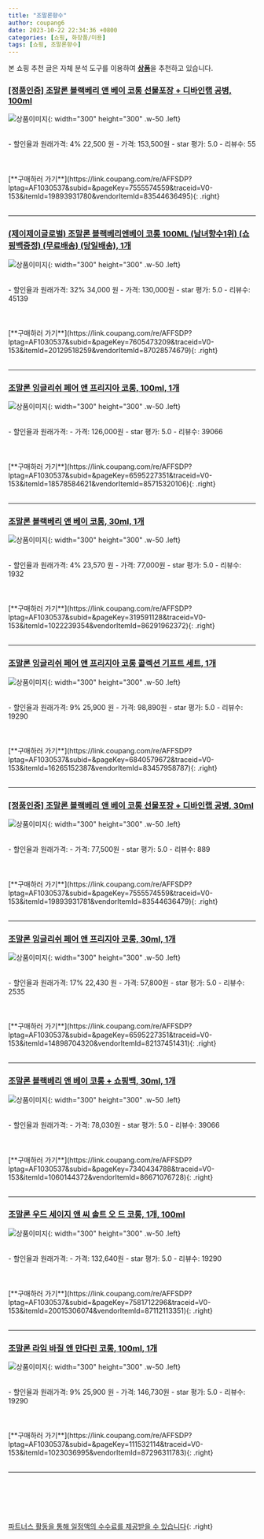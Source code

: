 ```yaml
---
title: "조말론향수"
author: coupang6
date: 2023-10-22 22:34:36 +0800
categories: [쇼핑, 화장품/미용]
tags: [쇼핑, 조말론향수]
---
```


본 쇼핑 추천 글은 자체 분석 도구를 이용하여 [**상품**](https://link.coupang.com/a/bao1ui)을 추천하고 있습니다.

### [[정품인증] 조말론 블랙베리 앤 베이 코롱 선물포장 + 디바인랩 공병, 100ml](https://link.coupang.com/re/AFFSDP?lptag=AF1030537&subid=&pageKey=7555574559&traceid=V0-153&itemId=19893931780&vendorItemId=83544636495)

![상품이미지](https://thumbnail7.coupangcdn.com/thumbnails/remote/230x230ex/image/vendor_inventory/3634/546bdae602b031ee906470a89a6b043888a99d731e7036417285c907475a.png){: width="300" height="300" .w-50 .left}


<br>
- 할인율과 원래가격: 4%  22,500   원
- 가격: 153,500원
- star 평가: 5.0
- 리뷰수: 55
<br>
<br>
<br>
<br>
[**구매하러 가기**](https://link.coupang.com/re/AFFSDP?lptag=AF1030537&subid=&pageKey=7555574559&traceid=V0-153&itemId=19893931780&vendorItemId=83544636495){: .right}
<br>
<br>

---

### [(제이제이글로벌) 조말론 블랙베리앤베이 코롱 100ML (남녀향수1위) (쇼핑백증정) (무료배송) (당일배송), 1개](https://link.coupang.com/re/AFFSDP?lptag=AF1030537&subid=&pageKey=7605473209&traceid=V0-153&itemId=20129518259&vendorItemId=87028574679)

![상품이미지](https://thumbnail6.coupangcdn.com/thumbnails/remote/230x230ex/image/vendor_inventory/bb0c/71243664058fa4c00a80c1823b22ac60630942cc374681c90271a55ef32e.jpg){: width="300" height="300" .w-50 .left}


<br>
- 할인율과 원래가격: 32%  34,000   원
- 가격: 130,000원
- star 평가: 5.0
- 리뷰수: 45139
<br>
<br>
<br>
<br>
[**구매하러 가기**](https://link.coupang.com/re/AFFSDP?lptag=AF1030537&subid=&pageKey=7605473209&traceid=V0-153&itemId=20129518259&vendorItemId=87028574679){: .right}
<br>
<br>

---

### [조말론 잉글리쉬 페어 앤 프리지아 코롱, 100ml, 1개](https://link.coupang.com/re/AFFSDP?lptag=AF1030537&subid=&pageKey=6595227351&traceid=V0-153&itemId=18578584621&vendorItemId=85715320106)

![상품이미지](https://thumbnail10.coupangcdn.com/thumbnails/remote/230x230ex/image/vendor_inventory/5389/d7e2662d54d7ce2d9d7fb6c5e51b4723ba58be3d9ae80e0581d6e3e4eb79.JPG){: width="300" height="300" .w-50 .left}


<br>
- 할인율과 원래가격: 
- 가격: 126,000원
- star 평가: 5.0
- 리뷰수: 39066
<br>
<br>
<br>
<br>
[**구매하러 가기**](https://link.coupang.com/re/AFFSDP?lptag=AF1030537&subid=&pageKey=6595227351&traceid=V0-153&itemId=18578584621&vendorItemId=85715320106){: .right}
<br>
<br>

---

### [조말론 블랙베리 앤 베이 코롱, 30ml, 1개](https://link.coupang.com/re/AFFSDP?lptag=AF1030537&subid=&pageKey=319591128&traceid=V0-153&itemId=1022239354&vendorItemId=86291962372)

![상품이미지](https://thumbnail7.coupangcdn.com/thumbnails/remote/230x230ex/image/vendor_inventory/9113/b9035a2791b5930b4fd831e1199af23129460b20954da05972ad7039fd8c.jpg){: width="300" height="300" .w-50 .left}


<br>
- 할인율과 원래가격: 4%  23,570   원
- 가격: 77,000원
- star 평가: 5.0
- 리뷰수: 1932
<br>
<br>
<br>
<br>
[**구매하러 가기**](https://link.coupang.com/re/AFFSDP?lptag=AF1030537&subid=&pageKey=319591128&traceid=V0-153&itemId=1022239354&vendorItemId=86291962372){: .right}
<br>
<br>

---

### [조말론 잉글리쉬 페어 앤 프리지아 코롱 콜렉션 기프트 세트, 1개](https://link.coupang.com/re/AFFSDP?lptag=AF1030537&subid=&pageKey=6840579672&traceid=V0-153&itemId=16265152387&vendorItemId=83457958787)

![상품이미지](https://thumbnail8.coupangcdn.com/thumbnails/remote/230x230ex/image/vendor_inventory/5bad/e7d7983eba236502ecaa9a9e87c74eba9272d75010375e3c43696a41e1d2.png){: width="300" height="300" .w-50 .left}


<br>
- 할인율과 원래가격: 9%  25,900   원
- 가격: 98,890원
- star 평가: 5.0
- 리뷰수: 19290
<br>
<br>
<br>
<br>
[**구매하러 가기**](https://link.coupang.com/re/AFFSDP?lptag=AF1030537&subid=&pageKey=6840579672&traceid=V0-153&itemId=16265152387&vendorItemId=83457958787){: .right}
<br>
<br>

---

### [[정품인증] 조말론 블랙베리 앤 베이 코롱 선물포장 + 디바인랩 공병, 30ml](https://link.coupang.com/re/AFFSDP?lptag=AF1030537&subid=&pageKey=7555574559&traceid=V0-153&itemId=19893931781&vendorItemId=83544636479)

![상품이미지](https://thumbnail10.coupangcdn.com/thumbnails/remote/230x230ex/image/vendor_inventory/f662/ceb95e0dde34fcc7772ebba79e524ff4e77d3257026c44898b7c1316c6ea.png){: width="300" height="300" .w-50 .left}


<br>
- 할인율과 원래가격: 
- 가격: 77,500원
- star 평가: 5.0
- 리뷰수: 889
<br>
<br>
<br>
<br>
[**구매하러 가기**](https://link.coupang.com/re/AFFSDP?lptag=AF1030537&subid=&pageKey=7555574559&traceid=V0-153&itemId=19893931781&vendorItemId=83544636479){: .right}
<br>
<br>

---

### [조말론 잉글리쉬 페어 앤 프리지아 코롱, 30ml, 1개](https://link.coupang.com/re/AFFSDP?lptag=AF1030537&subid=&pageKey=6595227351&traceid=V0-153&itemId=14898704320&vendorItemId=82137451431)

![상품이미지](https://thumbnail8.coupangcdn.com/thumbnails/remote/230x230ex/image/vendor_inventory/f956/c78d460ef1989536cd75641a011675daa49012416e1e6346414ad0b98a15.png){: width="300" height="300" .w-50 .left}


<br>
- 할인율과 원래가격: 17%  22,430   원
- 가격: 57,800원
- star 평가: 5.0
- 리뷰수: 2535
<br>
<br>
<br>
<br>
[**구매하러 가기**](https://link.coupang.com/re/AFFSDP?lptag=AF1030537&subid=&pageKey=6595227351&traceid=V0-153&itemId=14898704320&vendorItemId=82137451431){: .right}
<br>
<br>

---

### [조말론 블랙베리 앤 베이 코롱 + 쇼핑백, 30ml, 1개](https://link.coupang.com/re/AFFSDP?lptag=AF1030537&subid=&pageKey=7340434788&traceid=V0-153&itemId=1060144372&vendorItemId=86671076728)

![상품이미지](https://thumbnail7.coupangcdn.com/thumbnails/remote/230x230ex/image/vendor_inventory/70be/35cfe5a46d9e864cbda0772bc61e609b02f81c2ec81c437bdb107344fdf3.jpg){: width="300" height="300" .w-50 .left}


<br>
- 할인율과 원래가격: 
- 가격: 78,030원
- star 평가: 5.0
- 리뷰수: 39066
<br>
<br>
<br>
<br>
[**구매하러 가기**](https://link.coupang.com/re/AFFSDP?lptag=AF1030537&subid=&pageKey=7340434788&traceid=V0-153&itemId=1060144372&vendorItemId=86671076728){: .right}
<br>
<br>

---

### [조말론 우드 세이지 앤 씨 솔트 오 드 코롱, 1개, 100ml](https://link.coupang.com/re/AFFSDP?lptag=AF1030537&subid=&pageKey=7581712296&traceid=V0-153&itemId=20015306074&vendorItemId=87112113351)

![상품이미지](https://thumbnail7.coupangcdn.com/thumbnails/remote/230x230ex/image/vendor_inventory/b0af/48d72508cd011b2c4fb458a7994eb11080b98c955097076244ebf91aef79.JPG){: width="300" height="300" .w-50 .left}


<br>
- 할인율과 원래가격: 
- 가격: 132,640원
- star 평가: 5.0
- 리뷰수: 19290
<br>
<br>
<br>
<br>
[**구매하러 가기**](https://link.coupang.com/re/AFFSDP?lptag=AF1030537&subid=&pageKey=7581712296&traceid=V0-153&itemId=20015306074&vendorItemId=87112113351){: .right}
<br>
<br>

---

### [조말론 라임 바질 앤 만다린 코롱, 100ml, 1개](https://link.coupang.com/re/AFFSDP?lptag=AF1030537&subid=&pageKey=111532114&traceid=V0-153&itemId=1023036995&vendorItemId=87296311783)

![상품이미지](https://thumbnail8.coupangcdn.com/thumbnails/remote/230x230ex/image/vendor_inventory/6209/7e67a4a78e54fdda4944e0bed102b5cf5f642ae227e98ead60ecc400fd44.jpg){: width="300" height="300" .w-50 .left}


<br>
- 할인율과 원래가격: 9%  25,900   원
- 가격: 146,730원
- star 평가: 5.0
- 리뷰수: 19290
<br>
<br>
<br>
<br>
[**구매하러 가기**](https://link.coupang.com/re/AFFSDP?lptag=AF1030537&subid=&pageKey=111532114&traceid=V0-153&itemId=1023036995&vendorItemId=87296311783){: .right}
<br>
<br>

---
<br><br><br><br><br> [파트너스 활동을 통해 일정액의 수수료를 제공받을 수 있습니다](https://link.coupang.com/a/bao1ui){: .right}